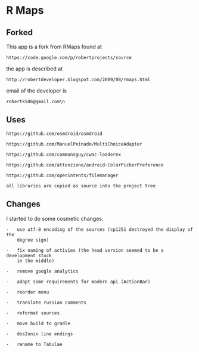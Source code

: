 R Maps
======

Forked
------

This app is a fork from RMaps found at

	https://code.google.com/p/robertprojects/source

the app is described at

	http://robertdeveloper.blogspot.com/2009/08/rmaps.html


email of the developer is

	robertk506@gmail.com\n

Uses
----

	https://github.com/osmdroid/osmdroid

	https://github.com/ManuelPeinado/MultiChoiceAdapter

	https://github.com/commonsguy/cwac-loaderex

	https://github.com/attenzione/android-ColorPickerPreference

	https://github.com/openintents/filemanager

	all libraries are copied as source into the project tree

Changes
-------

I started to do some cosmetic changes:

	-	use utf-8 encoding of the sources (cp1251 destroyed the display of the
		degree sign)

	-	fix naming of activies (the head version seemed to be a development stuck
		in the middle)

	-	remove google analytics

	-	adapt some requirements for modern api (ActionBar)

	-	reorder menu

	-	translate russian comments

	-	reformat sources

	-	move build to gradle

	-	dos2unix line endings

	-	rename to Tabulae


